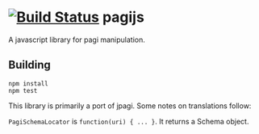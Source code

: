 [![Build Status](https://travis-ci.org/digitalreasoning/pagijs.svg)](https://travis-ci.org/digitalreasoning/pagijs)
pagijs
======

A javascript library for pagi manipulation.

Building
--------

```
npm install
npm test
```


This library is primarily a port of jpagi. Some notes on translations follow:

`PagiSchemaLocator` is `function(uri) { ... }`. It returns a Schema object.
